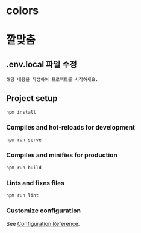 # colors
# 깔맞춤

## .env.local 파일 수정
```
해당 내용을 작성하여 프로젝트를 시작하세요.
```

## Project setup
```
npm install
```

### Compiles and hot-reloads for development
```
npm run serve
```

### Compiles and minifies for production
```
npm run build
```

### Lints and fixes files
```
npm run lint
```

### Customize configuration
See [Configuration Reference](https://cli.vuejs.org/config/).
